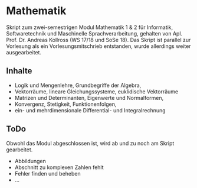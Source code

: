 # Mathematik
Skript zum zwei-semestrigen Modul Mathematik 1 & 2 für Informatik, Softwaretechnik und Maschinelle Sprachverarbeitung, gehalten von Apl. Prof. Dr. Andreas Kollross (WS 17/18 und SoSe 18).
Das Skript ist parallel zur Vorlesung als ein Vorlesungsmitschrieb entstanden, wurde allerdings weiter ausgearbeitet.

## Inhalte
* Logik und Mengenlehre, Grundbegriffe der Algebra, 
* Vektorräume, lineare Gleichungssysteme, euklidische Vektorräume
* Matrizen und Determinanten, Eigenwerte und Normalformen,
* Konvergenz, Stetigkeit, Funktionenfolgen, 
* ein- und mehrdimensionale Differential- und Integralrechnung

## ToDo
Obwohl das Modul abgeschlossen ist, wird ab und zu noch am Skript gearbeitet.
* Abbildungen
* Abschnitt zu komplexen Zahlen fehlt
* Fehler finden und beheben
* ...
